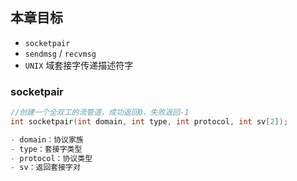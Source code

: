 ## 本章目标
- `socketpair`
- `sendmsg` / `recvmsg`
- `UNIX` 域套接字传递描述符字

### socketpair

```C
//创建一个全双工的流管道，成功返回0，失败返回-1
int socketpair(int domain, int type, int protocol, int sv[2]);

- domain：协议家族
- type：套接字类型
- protocol：协议类型
- sv：返回套接字对
```
